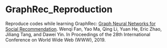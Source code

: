 # GraphRec_Reproduction
Reproduce codes while learning GraphRec: [Graph Neural Networks for Social Recommendation](https://arxiv.org/pdf/1902.07243.pdf). Wenqi Fan, Yao Ma, Qing Li, Yuan He, Eric Zhao, Jiliang Tang, and Dawei Yin. In Proceedings of the 28th International Conference on World Wide Web (WWW), 2019.
